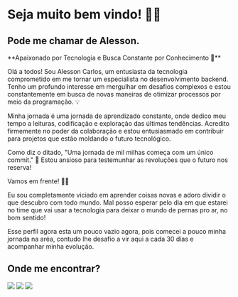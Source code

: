 <div>
    <h1>Seja muito bem vindo! 👤👋 </h1>
    <h2>Pode me chamar de Alesson.</h2>
    <p> **Apaixonado por Tecnologia e Busca Constante por Conhecimento 🚀**

Olá a todos! Sou Alesson Carlos, um entusiasta da tecnologia comprometido em me tornar um especialista no desenvolvimento backend. Tenho um profundo interesse em mergulhar em desafios complexos e estou constantemente em busca de novas maneiras de otimizar processos por meio da programação. 💡

Minha jornada é uma jornada de aprendizado constante, onde dedico meu tempo a leituras, codificação e exploração das últimas tendências. Acredito firmemente no poder da colaboração e estou entusiasmado em contribuir para projetos que estão moldando o futuro tecnológico.

Como diz o ditado, "Uma jornada de mil milhas começa com um único commit." 👾 Estou ansioso para testemunhar as revoluções que o futuro nos reserva!

Vamos em frente! 🚀🔥
    </p>
    <p>Eu sou completamente viciado em aprender coisas novas e adoro dividir o que descubro com todo mundo. Mal posso esperar pelo dia em que estarei no time que vai usar a tecnologia para deixar o mundo de pernas pro ar, no bom sentido!
    </p>
    <p>
    Esse perfil agora esta um pouco vazio agora, pois comecei a pouco minha jornada na aréa, contudo lhe desafio a vir aqui a cada 30 dias e acompanhar minha evolução. 
    </p>
</div>
<div>
    <h2>Onde me encontrar? </h2>
   <a href="https://www.linkedin.com/in/alessoncarlos/" target="_blank"><img src="https://img.shields.io/badge/-LinkedIn-%230077B5?style=for-the-badge&logo=linkedin&logoColor=white" target="_blank"></a> 
   <a href="https://www.instagram.com/carlosalesson/" target="83Rfl#3843"><img src="https://img.shields.io/badge/Instagram-000?style=for-the-badge&logo=instagram" target="_blank"></a> 
    <a href = "alesson.carlos5@mail.com"><img src="https://img.shields.io/badge/-Gmail-%23333?style=for-the-badge&logo=gmail&logoColor=white" target="_blank"></a>
</div>

